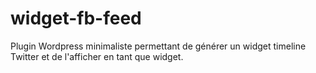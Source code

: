 # widget-fb-feed
Plugin Wordpress minimaliste permettant de générer un widget timeline Twitter et de l'afficher en tant que widget.
